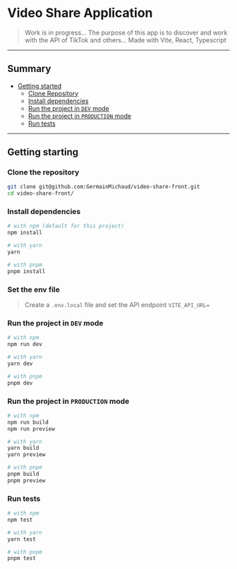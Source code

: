 # Video Share Application

> Work is in progress...
> The purpose of this app is to discover and work with the API of TikTok and others...
> Made with Vite, React, Typescript

---

## Summary

- [Getting started](#Getting-started)
  - [Clone Repository](#Clone-the-repository)
  - [Install dependencies](#Install-dependencies)
  - [Run the project in `DEV` mode](#Run-the-project-in-DEV-mode)
  - [Run the project in `PRODUCTION` mode](#Run-the-project-in-PRODUCTION-mode)
  - [Run tests](#Run-tests)

---

## Getting starting

### Clone the repository

```sh
git clone git@github.com:GermainMichaud/video-share-front.git
cd video-share-front/
```

### Install dependencies

```sh
# with npm (default for this project)
npm install

# with yarn
yarn

# with pnpm
pnpm install
```

### Set the env file

> Create a `.env.local` file and set the API endpoint `VITE_API_URL=`

### Run the project in `DEV` mode

```sh
# with npm
npm run dev

# with yarn
yarn dev

# with pnpm
pnpm dev
```

### Run the project in `PRODUCTION` mode

```sh
# with npm
npm run build
npm run preview

# with yarn
yarn build
yarn preview

# with pnpm
pnpm build
pnpm preview
```

### Run tests

```sh
# with npm
npm test

# with yarn
yarn test

# with pnpm
pnpm test
```
